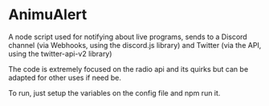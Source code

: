 # AnimuAlert
A node script used for notifying about live programs, sends to a Discord channel (via Webhooks, using the discord.js library)
and Twitter (via the API, using the twitter-api-v2 library)

The code is extremely focused on the radio api and its quirks but can be adapted for other uses if need be.

To run, just setup the variables on the config file and npm run it.